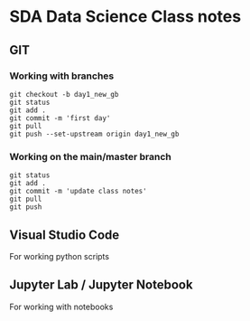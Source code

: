 # SDA Data Science Class notes

## GIT

### Working with branches

```
git checkout -b day1_new_gb
git status  
git add . 
git commit -m 'first day' 
git pull 
git push --set-upstream origin day1_new_gb
```

### Working on the main/master branch

```
git status
git add .
git commit -m 'update class notes'
git pull
git push
```

## Visual Studio Code

For working python scripts

## Jupyter Lab / Jupyter Notebook

For working with notebooks
